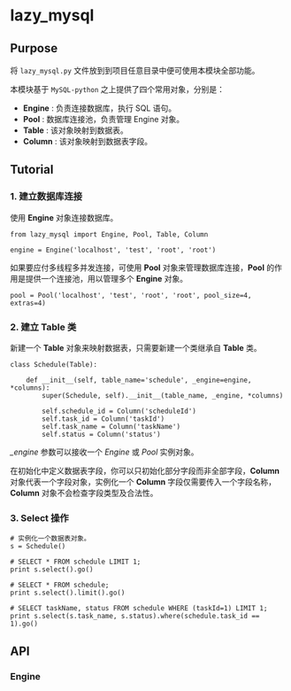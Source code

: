lazy_mysql
=======

Purpose
----------

将 `lazy_mysql.py`  文件放到到项目任意目录中便可使用本模块全部功能。

本模块基于 `MySQL-python`  之上提供了四个常用对象，分别是：

* **Engine**   : 负责连接数据库，执行 SQL 语句。
* **Pool**      : 数据库连接池，负责管理 Engine 对象。
* **Table**    : 该对象映射到数据表。
* **Column** : 该对象映射到数据表字段。


Tutorial
---------

### 1. 建立数据库连接

使用 **Engine** 对象连接数据库。

    from lazy_mysql import Engine, Pool, Table, Column
    
    engine = Engine('localhost', 'test', 'root', 'root')
    
如果要应付多线程多并发连接，可使用 **Pool** 对象来管理数据库连接，**Pool** 的作用是提供一个连接池，用以管理多个 **Engine** 对象。

    pool = Pool('localhost', 'test', 'root', 'root', pool_size=4, extras=4)
    
### 2. 建立 Table 类

新建一个 **Table** 对象来映射数据表，只需要新建一个类继承自 **Table** 类。

    class Schedule(Table):
    
        def __init__(self, table_name='schedule', _engine=engine, *columns):
            super(Schedule, self).__init__(table_name, _engine, *columns)
            
            self.schedule_id = Column('scheduleId')
            self.task_id = Column('taskId')
            self.task_name = Column('taskName')
            self.status = Column('status')

*_engine* 参数可以接收一个 *Engine* 或 *Pool* 实例对象。

在初始化中定义数据表字段，你可以只初始化部分字段而非全部字段，**Column** 对象代表一个字段对象，实例化一个 **Column** 字段仅需要传入一个字段名称，**Column** 对象不会检查字段类型及合法性。

### 3. Select 操作

    # 实例化一个数据表对象。
    s = Schedule()
          
    # SELECT * FROM schedule LIMIT 1;
    print s.select().go() 

    # SELECT * FROM schedule;
    print s.select().limit().go()
    
    # SELECT taskName, status FROM schedule WHERE (taskId=1) LIMIT 1;
    print s.select(s.task_name, s.status).where(schedule.task_id == 1).go()


API
----

### Engine

